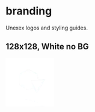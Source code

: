 # branding
Unexex logos and styling guides.
## 128x128, White no BG
![](https://github.com/unexex/branding/blob/main/128x128.webp)
